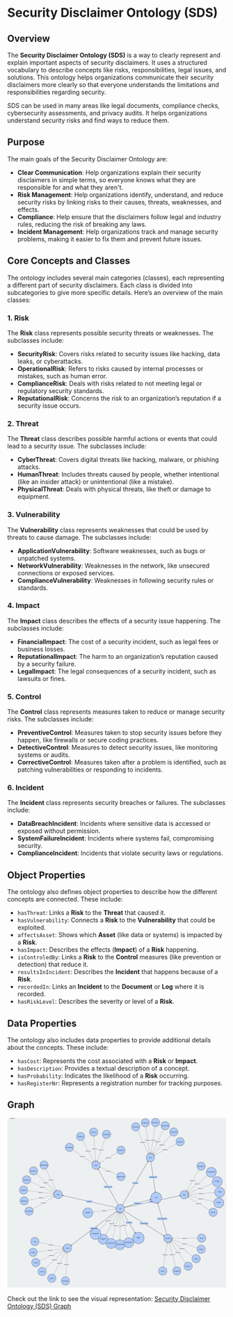 # Security Disclaimer Ontology (SDS)

## Overview
The **Security Disclaimer Ontology (SDS)** is a way to clearly represent and explain important aspects of security disclaimers. It uses a structured vocabulary to describe concepts like risks, responsibilities, legal issues, and solutions. This ontology helps organizations communicate their security disclaimers more clearly so that everyone understands the limitations and responsibilities regarding security.

SDS can be used in many areas like legal documents, compliance checks, cybersecurity assessments, and privacy audits. It helps organizations understand security risks and find ways to reduce them.

## Purpose
The main goals of the Security Disclaimer Ontology are:
- **Clear Communication**: Help organizations explain their security disclaimers in simple terms, so everyone knows what they are responsible for and what they aren't.
- **Risk Management**: Help organizations identify, understand, and reduce security risks by linking risks to their causes, threats, weaknesses, and effects.
- **Compliance**: Help ensure that the disclaimers follow legal and industry rules, reducing the risk of breaking any laws.
- **Incident Management**: Help organizations track and manage security problems, making it easier to fix them and prevent future issues.

## Core Concepts and Classes
The ontology includes several main categories (classes), each representing a different part of security disclaimers. Each class is divided into subcategories to give more specific details. Here’s an overview of the main classes:

### 1. Risk
The **Risk** class represents possible security threats or weaknesses. The subclasses include:
- **SecurityRisk**: Covers risks related to security issues like hacking, data leaks, or cyberattacks.
- **OperationalRisk**: Refers to risks caused by internal processes or mistakes, such as human error.
- **ComplianceRisk**: Deals with risks related to not meeting legal or regulatory security standards.
- **ReputationalRisk**: Concerns the risk to an organization’s reputation if a security issue occurs.

### 2. Threat
The **Threat** class describes possible harmful actions or events that could lead to a security issue. The subclasses include:
- **CyberThreat**: Covers digital threats like hacking, malware, or phishing attacks.
- **HumanThreat**: Includes threats caused by people, whether intentional (like an insider attack) or unintentional (like a mistake).
- **PhysicalThreat**: Deals with physical threats, like theft or damage to equipment.

### 3. Vulnerability
The **Vulnerability** class represents weaknesses that could be used by threats to cause damage. The subclasses include:
- **ApplicationVulnerability**: Software weaknesses, such as bugs or unpatched systems.
- **NetworkVulnerability**: Weaknesses in the network, like unsecured connections or exposed services.
- **ComplianceVulnerability**: Weaknesses in following security rules or standards.

### 4. Impact
The **Impact** class describes the effects of a security issue happening. The subclasses include:
- **FinancialImpact**: The cost of a security incident, such as legal fees or business losses.
- **ReputationalImpact**: The harm to an organization’s reputation caused by a security failure.
- **LegalImpact**: The legal consequences of a security incident, such as lawsuits or fines.

### 5. Control
The **Control** class represents measures taken to reduce or manage security risks. The subclasses include:
- **PreventiveControl**: Measures taken to stop security issues before they happen, like firewalls or secure coding practices.
- **DetectiveControl**: Measures to detect security issues, like monitoring systems or audits.
- **CorrectiveControl**: Measures taken after a problem is identified, such as patching vulnerabilities or responding to incidents.

### 6. Incident
The **Incident** class represents security breaches or failures. The subclasses include:
- **DataBreachIncident**: Incidents where sensitive data is accessed or exposed without permission.
- **SystemFailureIncident**: Incidents where systems fail, compromising security.
- **ComplianceIncident**: Incidents that violate security laws or regulations.

## Object Properties
The ontology also defines object properties to describe how the different concepts are connected. These include:
- `hasThreat`: Links a **Risk** to the **Threat** that caused it.
- `hasVulnerability`: Connects a **Risk** to the **Vulnerability** that could be exploited.
- `affectsAsset`: Shows which **Asset** (like data or systems) is impacted by a **Risk**.
- `hasImpact`: Describes the effects (**Impact**) of a **Risk** happening.
- `isControledBy`: Links a **Risk** to the **Control** measures (like prevention or detection) that reduce it.
- `resultsInIncident`: Describes the **Incident** that happens because of a **Risk**.
- `recordedIn`: Links an **Incident** to the **Document** or **Log** where it is recorded.
- `hasRiskLevel`: Describes the severity or level of a **Risk**.

## Data Properties
The ontology also includes data properties to provide additional details about the concepts. These include:
- `hasCost`: Represents the cost associated with a **Risk** or **Impact**.
- `hasDescription`: Provides a textual description of a concept.
- `hasProbability`: Indicates the likelihood of a **Risk** occurring.
- `hasRegisterNr`: Represents a registration number for tracking purposes.

## Graph

![](./img/Sds.png)

Check out the link to see the visual representation:
[Security Disclaimer Ontology (SDS) Graph](https://service.tib.eu/webvowl/#opts=doc=0;#file=SDS.rdf)

